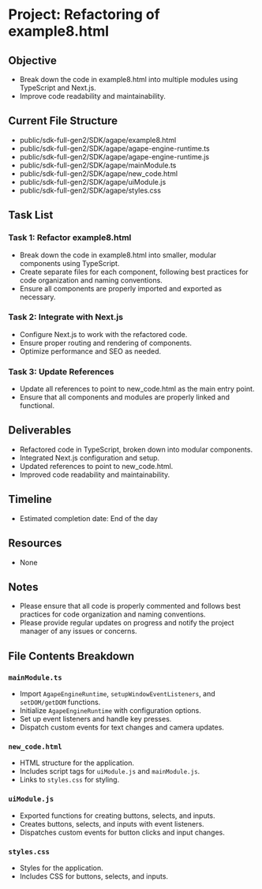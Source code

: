 # Project: Refactoring of example8.html

## Objective
- Break down the code in example8.html into multiple modules using TypeScript and Next.js.
- Improve code readability and maintainability.

## Current File Structure
- public/sdk-full-gen2/SDK/agape/example8.html
- public/sdk-full-gen2/SDK/agape/agape-engine-runtime.ts
- public/sdk-full-gen2/SDK/agape/agape-engine-runtime.js
- public/sdk-full-gen2/SDK/agape/mainModule.ts
- public/sdk-full-gen2/SDK/agape/new_code.html
- public/sdk-full-gen2/SDK/agape/uiModule.js
- public/sdk-full-gen2/SDK/agape/styles.css

## Task List

### Task 1: Refactor example8.html
- Break down the code in example8.html into smaller, modular components using TypeScript.
- Create separate files for each component, following best practices for code organization and naming conventions.
- Ensure all components are properly imported and exported as necessary.

### Task 2: Integrate with Next.js
- Configure Next.js to work with the refactored code.
- Ensure proper routing and rendering of components.
- Optimize performance and SEO as needed.

### Task 3: Update References
- Update all references to point to new_code.html as the main entry point.
- Ensure that all components and modules are properly linked and functional.

## Deliverables
- Refactored code in TypeScript, broken down into modular components.
- Integrated Next.js configuration and setup.
- Updated references to point to new_code.html.
- Improved code readability and maintainability.

## Timeline
- Estimated completion date: End of the day

## Resources
- None

## Notes
- Please ensure that all code is properly commented and follows best practices for code organization and naming conventions.
- Please provide regular updates on progress and notify the project manager of any issues or concerns.

## File Contents Breakdown

### `mainModule.ts`
- Import `AgapeEngineRuntime`, `setupWindowEventListeners`, and `setDOM/getDOM` functions.
- Initialize `AgapeEngineRuntime` with configuration options.
- Set up event listeners and handle key presses.
- Dispatch custom events for text changes and camera updates.

### `new_code.html`
- HTML structure for the application.
- Includes script tags for `uiModule.js` and `mainModule.js`.
- Links to `styles.css` for styling.

### `uiModule.js`
- Exported functions for creating buttons, selects, and inputs.
- Creates buttons, selects, and inputs with event listeners.
- Dispatches custom events for button clicks and input changes.

### `styles.css`
- Styles for the application.
- Includes CSS for buttons, selects, and inputs.
